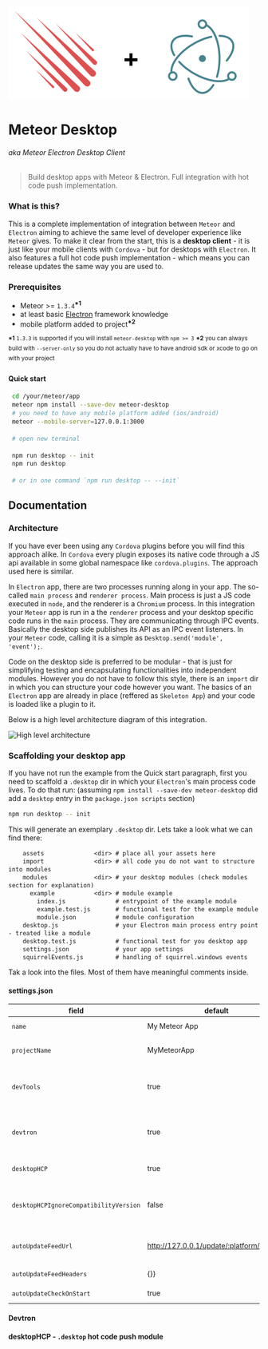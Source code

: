 ![Logo](meteor-desktop.png)

# Meteor Desktop
###### aka Meteor Electron Desktop Client
> Build desktop apps with Meteor & Electron. Full integration with hot code push implementation.

### What is this?

This is a complete implementation of integration between `Meteor` and `Electron` aiming to achieve the same level of developer experience like `Meteor` gives. 
To make it clear from the start, this is a **desktop client** - it is just like your mobile clients with `Cordova` - but for desktops with `Electron`. It also features a full hot code push implementation - which means you can release updates the same way you are used to.  

### Prerequisites

 - Meteor >= `1.3.4`<sup>__*1__</sup>
 - at least basic [Electron](http://electron.atom.io/) framework knowledge
 - mobile platform added to project<sup>__*2__</sup>  

<sup>__*1__ `1.3.3` is supported if you will install `meteor-desktop` with `npm >= 3`</sup>
<sup>__*2__ you can always build with `--server-only` so you do not actually have to have android sdk or xcode to go on with your project</sup>

#### Quick start
```bash
 cd /your/meteor/app
 meteor npm install --save-dev meteor-desktop
 # you need to have any mobile platform added (ios/android)
 meteor --mobile-server=127.0.0.1:3000
 
 # open new terminal

 npm run desktop -- init
 npm run desktop

 # or in one command `npm run desktop -- --init` 
```

## Documentation

### Architecture

If you have ever been using any `Cordova` plugins before you will find this approach alike. In `Cordova` every plugin exposes its native code through a JS api available in some global namespace like `cordova.plugins`. The approach used here is similar.

In `Electron` app, there are two processes running along in your app. The so-called `main process` and `renderer process`. Main process is just a JS code executed in `node`, and the renderer is a `Chromium` process. In this integration your `Meteor` app is run in a the `renderer` process and your desktop specific code runs in the `main` process. They are communicating through IPC events. Basically the desktop side publishes its API as an IPC event listeners. In your `Meteor` code, calling it is a simple as `Desktop.send('module', 'event');`.  

Code on the desktop side is preferred to be modular - that is just for simplifying testing and encapsulating functionalities into independent modules. However you do not have to follow this style, there is an `import` dir in which you can structure your code however you want. The basics of an `Electron` app are already in place (reffered as `Skeleton App`) and your code is loaded like a plugin to it.

Below is a high level architecture diagram of this integration.

![High level architecture](high-level-arch.png)

### Scaffolding your desktop app

If you have not run the example from the Quick start paragraph, first you need to scaffold a `.desktop` dir in which your `Electron`'s main process code lives.
To do that run: (assuming `npm install --save-dev meteor-desktop` did add a `desktop` entry in the `package.json scripts` section)
```bash
npm run desktop -- init
```
This will generate an exemplary `.desktop` dir. Lets take a look what we can find there:
```
    assets              <dir> # place all your assets here
    import              <dir> # all code you do not want to structure into modules  
    modules             <dir> # your desktop modules (check modules section for explanation)
      example           <dir> # module example
        index.js              # entrypoint of the example module
        example.test.js       # functional test for the example module
        module.json           # module configuration  
    desktop.js                # your Electron main process entry point - treated like a module
    desktop.test.js           # functional test for you desktop app
    settings.json             # your app settings
    squirrelEvents.js         # handling of squirrel.windows events
```

Tak a look into the files. Most of them have meaningful comments inside.

#### settings.json

field|default|description
-----|-------|-----------
`name`|My Meteor App|just a name for your project
`projectName`|MyMeteorApp|this will be used as a `name` in the generated app's package.json
`devTools`|true|whether to install and open `devTools`, set automatically to false when building with `--production`
`devtron`|true|check whether to install `devtron`, set automatically to false when building with `--production`
`desktopHCP`|true|whether to use `.desktop` hot code push module - (more)[]
`desktopHCPIgnoreCompatibilityVersion`|false|ignore the `.desktop` compatibility version and install new versions even if they can be incompatible
`autoUpdateFeedUrl`|http://127.0.0.1/update/:platform/:version|url passed to [`autoUpdater.setFeedUrl`](https://github.com/electron/electron/blob/master/docs/api/auto-updater.md#autoupdatersetfeedurlurl-requestheaders), params are automatically set
`autoUpdateFeedHeaders`|{}}|http headers passed to [`autoUpdater.setFeedUrl`](https://github.com/electron/electron/blob/master/docs/api/auto-updater.md#autoupdatersetfeedurlurl-requestheaders)
`autoUpdateCheckOnStart`|true|whether to check for updates on app start
 

#### Devtron

#### desktopHCP - `.desktop` hot code push module
